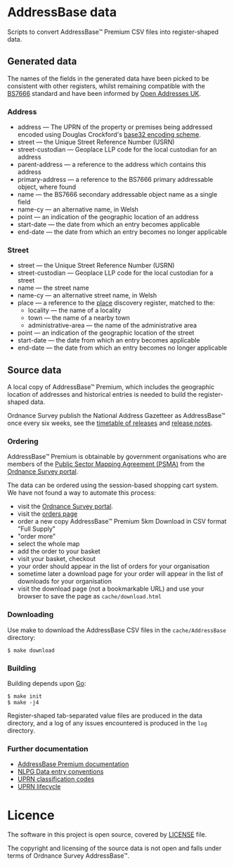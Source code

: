 # AddressBase data

Scripts to convert AddressBase™ Premium CSV files into register-shaped data.

## Generated data

The names of the fields in the generated data have been picked to be consistent with other registers, whilst remaining compatible with the
[BS7666](http://www.bsigroup.com/en-GB/about-bsi/media-centre/press-releases/2006/7/Standardize-the-referencing-and-addressing-of-geographical-objects/)
standard and have been informed by [Open Addresses UK](https://alpha.openaddressesuk.org/).

### Address

- address — The UPRN of the property or premises being addressed encoded using Douglas Crockford's [base32 encoding scheme](http://www.crockford.com/wrmg/base32.html).
- street — the Unique Street Reference Number (USRN)
- street-custodian — Geoplace LLP code for the local custodian for an address
- parent-address — a reference to the address which contains this address
- primary-address — a reference to the BS7666 primary addressable object, where found
- name — the BS7666 secondary addressable object name as a single field
- name-cy — an alternative name, in Welsh
- point — an indication of the geographic location of an address
- start-date — the date from which an entry becomes applicable
- end-date — the date from which an entry becomes no longer applicable

### Street

- street — the Unique Street Reference Number (USRN)
- street-custodian — Geoplace LLP code for the local custodian for a street
- name — the street name
- name-cy — an alternative street name, in Welsh
- place — a reference to the [place](https://github.com/openregister/place-data) discovery register, matched to the:
  - locality — the name of a locality
  - town — the name of a nearby town
  - administrative-area — the name of the administrative area
- point — an indication of the geographic location of the street
- start-date — the date from which an entry becomes applicable
- end-date — the date from which an entry becomes no longer applicable

## Source data

A local copy of AddressBase™ Premium, which includes the geographic location of addresses and historical entries is needed to build the register-shaped data.

Ordnance Survey publish the National Address Gazetteer as AddressBase™ once every six weeks, see the [timetable of releases](http://www.ordnancesurvey.co.uk/business-and-government/help-and-support/products/addressbase-epoch-dates.html) and [release notes](http://www.ordnancesurvey.co.uk/business-and-government/help-and-support/products/addressbase-release-notes.html).

### Ordering

AddressBase™ Premium is obtainable by government organisations who are members of the [Public Sector Mapping Agreement (PSMA)](https://www.ordnancesurvey.co.uk/business-and-government/public-sector/mapping-agreements/public-sector-mapping-agreement.html) from the [Ordnance Survey portal](https://www.ordnancesurvey.co.uk/sso/login.shtml). 

The data can be ordered using the session-based shopping cart system. We have not found a way to automate this process:

* visit the [Ordnance Survey portal](https://www.ordnancesurvey.co.uk/sso/login.shtml). 
* visit the [orders page](https://orders.ordnancesurvey.co.uk/orders/index.html)
* order a new copy AddressBase™ Premium 5km Download in CSV format "Full Supply"
* "order more"
* select the whole map
* add the order to your basket
* visit your basket, checkout
* your order should appear in the list of orders for your organisation
* sometime later a download page for your order will appear in the list of downloads for your organisation
* visit the download page (not a bookmarkable URL) and use your browser to save the page as `cache/download.html`

### Downloading

Use make to download the AddressBase CSV files in the `cache/AddressBase` directory:

    $ make download

### Building

Building depends upon [Go](https://golang.org/doc/install):

    $ make init
    $ make -j4

Register-shaped tab-separated value files are produced in the data directory, and a log of any issues encountered is produced in the `log` directory.

### Further documentation

* [AddressBase Premium documentation](https://www.ordnancesurvey.co.uk/business-and-government/help-and-support/products/addressbase-premium.html)
* [NLPG Data entry conventions](http://www.iahub.net/docs/1398672866952.pdf)
* [UPRN classification codes](https://www.geoplace.co.uk/documents/10181/41984/2015%20the%20UPRN%20lifecycle%20V3%20%28CMS%20ID%20-%201429701616057%29)
* [UPRN lifecycle](https://www.geoplace.co.uk/documents/10181/41984/2015%20the%20UPRN%20lifecycle%20V3%20%28CMS%20ID%20-%201429701616057%29)

# Licence

The software in this project is open source, covered by [LICENSE](LICENSE) file.

The copyright and licensing of the source data is not open and falls under terms of Ordnance Survey AddressBase™.

